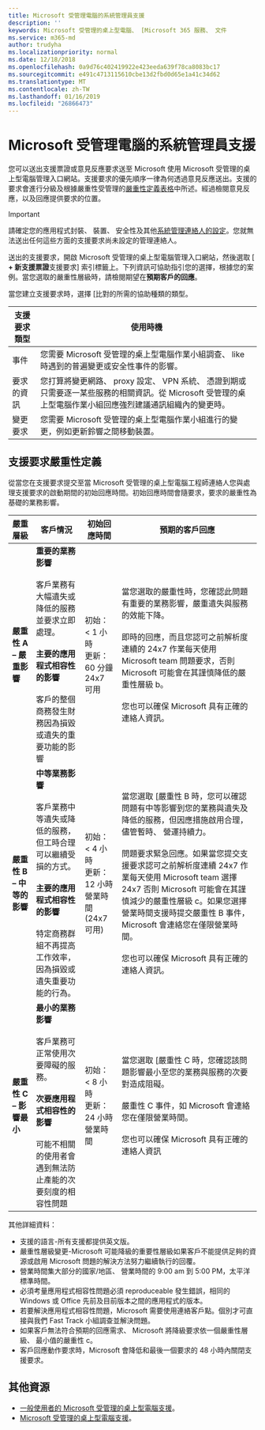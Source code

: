 ```yaml
---
title: Microsoft 受管理電腦的系統管理員支援
description: ''
keywords: Microsoft 受管理的桌上型電腦、 [Microsoft 365 服務、 文件
ms.service: m365-md
author: trudyha
ms.localizationpriority: normal
ms.date: 12/18/2018
ms.openlocfilehash: 0a9d76c402419922e423eeda639f78ca8083bc17
ms.sourcegitcommit: e491c4713115610cbe13d2fbd0d65e1a41c34d62
ms.translationtype: MT
ms.contentlocale: zh-TW
ms.lasthandoff: 01/16/2019
ms.locfileid: "26866473"
---
```

# <a name="admin-support-for-microsoft-managed-desktop"></a>Microsoft 受管理電腦的系統管理員支援

您可以送出支援票證或意見反應要求送至 Microsoft 使用 Microsoft 受管理的桌上型電腦管理入口網站。支援要求的優先順序一律為何透過意見反應送出。支援的要求會進行分級及根據嚴重性受管理的[嚴重性定義表格](#sev)中所述。經過檢閱意見反應，以及回應提供要求的位置。 

>[!IMPORTANT]
>請確定您的應用程式封裝、 裝置、 安全性及其他[系統管理連絡人的設定](../get-started/add-admin-contacts.md)。您就無法送出任何這些方面的支援要求尚未設定的管理連絡人。

送出的支援要求，開啟 Microsoft 受管理的桌上型電腦管理入口網站，然後選取 [ **+ 新支援票證**支援要求] 索引標籤上。下列資訊可協助指引您的選擇，根據您的案例。當您選取的嚴重性層級時，請檢閱期望在**預期客戶的回應**。

當您建立支援要求時，選擇 [比對的所需的協助種類的類型。

支援要求類型 | 使用時機
--- | ---
事件 | 您需要 Microsoft 受管理的桌上型電腦作業小組調查、 like 時遇到的普遍變更或安全性事件的影響。
要求的資訊 | 您打算將變更網路、 proxy 設定、 VPN 系統、 憑證到期或只需要逐一某些服務的相關資訊。從 Microsoft 受管理的桌上型電腦作業小組回應強烈建議通訊組織內的變更時。
變更要求 | 您需要 Microsoft 受管理的桌上型電腦作業小組進行的變更，例如更新鈴響之間移動裝置。

<span id="sev" />

## <a name="support-request-severity-definitions"></a>支援要求嚴重性定義

從當您在支援要求提交至當 Microsoft 受管理的桌上型電腦工程師連絡人您與處理支援要求的啟動期間的初始回應時間。初始回應時間會隨要求，要求的嚴重性為基礎的業務影響。

嚴重層級  | 客戶情況 |  初始回應時間   | 預期的客戶回應
--- | --- | --- | ---
**嚴重性 A – 嚴重影響** |  **重要的業務影響**<br><br>客戶業務有大幅遺失或降低的服務並要求立即處理。<br><br>**主要的應用程式相容性的影響**<br><br>客戶的整個商務發生財務因為損毀或遺失的重要功能的影響 | 初始： < 1 小時<br>更新： 60 分鐘<br>24x7 可用 | 當您選取的嚴重性時，您確認此問題有重要的業務影響，嚴重遺失與服務的效能下降。 <br><br>即時的回應，而且您認可之前解析度連續的 24x7 作業每天使用 Microsoft team 問題要求，否則 Microsoft 可能會在其謹慎降低的嚴重性層級 b。<br><br> 您也可以確保 Microsoft 具有正確的連絡人資訊。 
**嚴重性 B – 中等的影響** |  **中等業務影響**<br><br>客戶業務中等遺失或降低的服務，但工時合理可以繼續受損的方式。<br><br>**主要的應用程式相容性的影響**<br><br>特定商務群組不再提高工作效率，因為損毀或遺失重要功能的行為。 | 初始： < 4 小時<br>更新： 12 小時<br>營業時間 (24x7 可用) | 當您選取 [嚴重性 B 時，您可以確認問題有中等影響到您的業務與遺失及降低的服務，但因應措施啟用合理，儘管暫時、 營運持續力。 <br><br>問題要求緊急回應。如果當您提交支援要求認可之前解析度連續 24x7 作業每天使用 Microsoft team 選擇 24x7 否則 Microsoft 可能會在其謹慎減少的嚴重性層級 c。如果您選擇營業時間支援時提交嚴重性 B 事件，Microsoft 會連絡您在僅限營業時間。<br><br>您也可以確保 Microsoft 具有正確的連絡人資訊。
**嚴重性 C – 影響最小** |   **最小的業務影響**<br><br> 客戶業務可正常使用次要障礙的服務。<br><br>**次要應用程式相容性的影響**<br><br>可能不相關的使用者會遇到無法防止產能的次要刻度的相容性問題 |    初始： < 8 小時<br>更新： 24 小時<br>營業時間  | 當您選取 [嚴重性 C 時，您確認該問題影響最小至您的業務與服務的次要對造成阻礙。<br><br>嚴重性 C 事件，如 Microsoft 會連絡您在僅限營業時間。<br><br>您也可以確保 Microsoft 具有正確的連絡人資訊

其他詳細資料：
- 支援的語言-所有支援都提供英文版。
- 嚴重性層級變更-Microsoft 可能降級的重要性層級如果客戶不能提供足夠的資源或啟用 Microsoft 問題的解決方法努力繼續執行的回覆。 
- 營業時間集大部分的國家/地區、 營業時間的 9:00 am 到 5:00 PM，太平洋標準時間。
- 必須考量應用程式相容性問題必須 reproduceable 發生錯誤，相同的 Windows 或 Office 先前及目前版本之間的應用程式的版本。
- 若要解決應用程式相容性問題，Microsoft 需要使用連絡客戶點。個別才可直接與我們 Fast Track 小組調查並解決問題。
- 如果客戶無法符合預期的回應需求、 Microsoft 將降級要求依一個嚴重性層級、 最小值的嚴重性 c。
- 客戶回應動作要求時，Microsoft 會降低和最後一個要求的 48 小時內關閉支援要求。
 

## <a name="additional-resources"></a>其他資源
- [一般使用者的 Microsoft 受管理的桌上型電腦支援](end-user-support.md)。 
- [Microsoft 受管理的桌上型電腦支援](../service-description/support.md)。 



